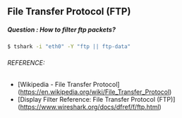 ## File Transfer Protocol (FTP)
##### Question : How to filter ftp packets?
```bash
$ tshark -i "eth0" -Y "ftp || ftp-data"
```

###### REFERENCE:

* [Wikipedia -  File Transfer Protocol]
(https://en.wikipedia.org/wiki/File_Transfer_Protocol)
* [Display Filter Reference: File Transfer Protocol (FTP)]
(https://www.wireshark.org/docs/dfref/f/ftp.html)
